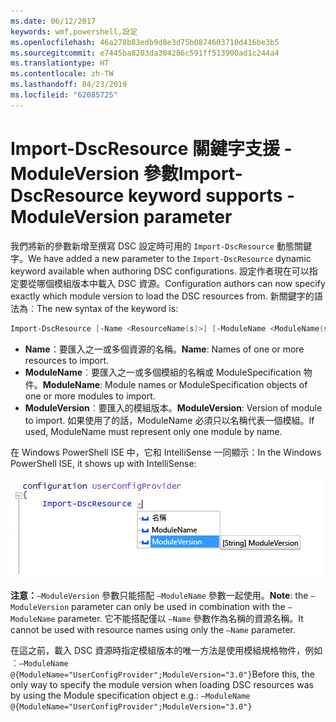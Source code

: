 ```yaml
---
ms.date: 06/12/2017
keywords: wmf,powershell,設定
ms.openlocfilehash: 46a278b83edb9d8e3d75b0874603710d416be3b5
ms.sourcegitcommit: e7445ba8203da304286c591ff513900ad1c244a4
ms.translationtype: HT
ms.contentlocale: zh-TW
ms.lasthandoff: 04/23/2019
ms.locfileid: "62085725"
---
```

# <a name="import-dscresource-keyword-supports--moduleversion-parameter"></a><span data-ttu-id="26e01-102">Import-DscResource 關鍵字支援 -ModuleVersion 參數</span><span class="sxs-lookup"><span data-stu-id="26e01-102">Import-DscResource keyword supports -ModuleVersion parameter</span></span>

<span data-ttu-id="26e01-103">我們將新的參數新增至撰寫 DSC 設定時可用的 `Import-DscResource` 動態關鍵字。</span><span class="sxs-lookup"><span data-stu-id="26e01-103">We have added a new parameter to the `Import-DscResource` dynamic keyword available when authoring DSC configurations.</span></span> <span data-ttu-id="26e01-104">設定作者現在可以指定要從哪個模組版本中載入 DSC 資源。</span><span class="sxs-lookup"><span data-stu-id="26e01-104">Configuration authors can now specify exactly which module version to load the DSC resources from.</span></span> <span data-ttu-id="26e01-105">新關鍵字的語法為︰</span><span class="sxs-lookup"><span data-stu-id="26e01-105">The new syntax of the keyword is:</span></span>

```powershell
Import-DscResource [-Name <ResourceName(s)>] [-ModuleName <ModuleName(s)>] [-ModuleVersion <ModuleVersion>]
```

* <span data-ttu-id="26e01-106">**Name**：要匯入之一或多個資源的名稱。</span><span class="sxs-lookup"><span data-stu-id="26e01-106">**Name**: Names of one or more resources to import.</span></span>
* <span data-ttu-id="26e01-107">**ModuleName**︰要匯入之一或多個模組的名稱或 ModuleSpecification 物件。</span><span class="sxs-lookup"><span data-stu-id="26e01-107">**ModuleName**: Module names or ModuleSpecification objects of one or more modules to import.</span></span>
* <span data-ttu-id="26e01-108">**ModuleVersion**︰要匯入的模組版本。</span><span class="sxs-lookup"><span data-stu-id="26e01-108">**ModuleVersion**: Version of module to import.</span></span> <span data-ttu-id="26e01-109">如果使用了的話，ModuleName 必須只以名稱代表一個模組。</span><span class="sxs-lookup"><span data-stu-id="26e01-109">If used, ModuleName must represent only one module by name.</span></span>

<span data-ttu-id="26e01-110">在 Windows PowerShell ISE 中，它和 IntelliSense 一同顯示：</span><span class="sxs-lookup"><span data-stu-id="26e01-110">In the Windows PowerShell ISE, it shows up with IntelliSense:</span></span>

![](../images/Import-DscResource-Modversion.jpg)

<span data-ttu-id="26e01-111">**注意：**`–ModuleVersion` 參數只能搭配 `–ModuleName` 參數一起使用。</span><span class="sxs-lookup"><span data-stu-id="26e01-111">**Note**: the `–ModuleVersion` parameter can only be used in combination with the `–ModuleName` parameter.</span></span> <span data-ttu-id="26e01-112">它不能搭配僅以 `–Name` 參數作為名稱的資源名稱。</span><span class="sxs-lookup"><span data-stu-id="26e01-112">It cannot be used with resource names using only the `–Name` parameter.</span></span>

<span data-ttu-id="26e01-113">在這之前，載入 DSC 資源時指定模組版本的唯一方法是使用模組規格物件，例如︰`–ModuleName @{ModuleName="UserConfigProvider";ModuleVersion="3.0"}`</span><span class="sxs-lookup"><span data-stu-id="26e01-113">Before this, the only way to specify the module version when loading DSC resources was by using the Module specification object e.g.: `–ModuleName @{ModuleName="UserConfigProvider";ModuleVersion="3.0"}`</span></span>
